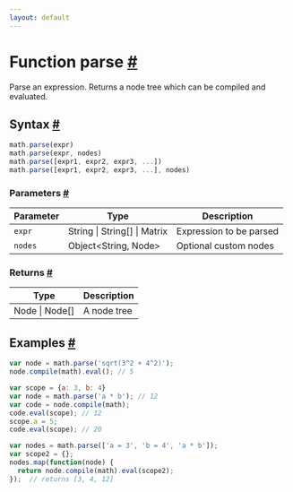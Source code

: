 ```yaml
---
layout: default
---
```


<h1 id="function-parse">Function parse <a href="#function-parse" title="Permalink">#</a></h1>

Parse an expression.
Returns a node tree which can be compiled and evaluated.


<h2 id="syntax">Syntax <a href="#syntax" title="Permalink">#</a></h2>

```js
math.parse(expr)
math.parse(expr, nodes)
math.parse([expr1, expr2, expr3, ...])
math.parse([expr1, expr2, expr3, ...], nodes)
```

<h3 id="parameters">Parameters <a href="#parameters" title="Permalink">#</a></h3>

Parameter | Type | Description
--------- | ---- | -----------
`expr` | String &#124; String[] &#124; Matrix | Expression to be parsed
`nodes` | Object<String, Node> | Optional custom nodes

<h3 id="returns">Returns <a href="#returns" title="Permalink">#</a></h3>

Type | Description
---- | -----------
Node &#124; Node[] | A node tree


<h2 id="examples">Examples <a href="#examples" title="Permalink">#</a></h2>

```js
var node = math.parse('sqrt(3^2 + 4^2)');
node.compile(math).eval(); // 5

var scope = {a: 3, b: 4}
var node = math.parse('a * b'); // 12
var code = node.compile(math);
code.eval(scope); // 12
scope.a = 5;
code.eval(scope); // 20

var nodes = math.parse(['a = 3', 'b = 4', 'a * b']);
var scope2 = {};
nodes.map(function(node) {
  return node.compile(math).eval(scope2);
});  // returns [3, 4, 12]
```




<!-- Note: This file is automatically generated from source code comments. Changes made in this file will be overridden. -->
